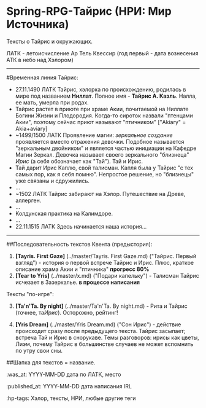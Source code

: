 # Spring-RPG-Тайрис (НРИ: Мир Источника)
Тексты о Тайрис и окружающих.

ЛАТК - летоисчисление Ар Тель Квессир (год первый - дата вознесения АТК в небо над Хэлором)

----
#Временная линия Тайрис:
+ 27.11.1490 ЛАТК Тайрис, хэлорка по происхождению, родилась в мире под названием **Ниллат**. Полное имя - **Тайрис А. Каэль**. Налла, ее мать, умерла при родах.
+ Тайрис растет в приюте при храме Акии, почитаемой на Ниллате Богини Жизни и Плодородия. Когда-то сироток назвали "птенцами Акии", поэтому сейчас приют называют "птичником" ["Akiary" = Akia+aviary]  
+ ~1499/1500 ЛАТК Проявление магии: *зеркальное создание* проявляется вместо отражения девочки. Подобное называется "зеркальным двойником" и является частью инициации на Кафедре Магии Зеркал. Девочка называет своего зеркального "близнеца" *Ирис* (а себя обозначает как "Тай"). Тай и Ирис.
+ Тай дарит Ирис Каплю, свой талисман. Капля была у Тайрис "с тех самых пор, как я себя помню". Непростое решение, но "близнецы" уже связаны и сдружились.
+ ...
+ ~1502 ЛАТК Тайрис забирают на Хэлор. Путешествие на Древе, аллерген.
+ ...
+ Колдунская практика на Калимдоре.
+ ...
+ 22.11.1515 ЛАТК Здесь начинается наша история...

----

##Последовательность текстов
Квента (предыстория):
 1. **[Tayris. First Gaze]** (../master/Tayris. First Gaze.md) ("Тайрис. Первый взгляд") - история о первой встрече Тайрис и Ирис. Плюс, краткое описание храма Акии и "птичника" **прогресс 80%**
 2. **[Tear to Yris]** (../master/x.md) ("Подари капельку") - Талисман Тайрис исчезает в Зазеркалье. **в процессе написания**
 
Тексты "по-игре":

 3. **[Ta'n'Ta. By night]** (../master/Ta'n'Ta. By night.md) - Рита и Тайрис (точнее, та*Ирис*). Осторожно, рейтинг!
 
 4. **[Yris Dream]** (../master/Yris Dream.md) ("Сон Ирис") - действие происходит сразу после предыдущего текста. Тайрис засыпает; встреча Тай и Ирис в снорукаве. Темы разговоров: ирисы как цветы, Лиэм, почему Тайрис в большинстве случаев не может вспомнить по утру свои сны.


##Шапка для текстов
= название.

:was_at: YYYY-MM-DD дата по ЛАТК, место

:published_at: YYYY-MM-DD дата написания IRL 

:hp-tags: Хэлор, тексты, НРИ, любые другие теги
